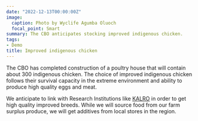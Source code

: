 ```yaml
---
date: "2022-12-13T00:00:00Z"
image:
  caption: Photo by Wyclife Agumba Oluoch
  focal_point: Smart
summary: The CBO anticipates stocking improved indigenous chicken.
tags:
- Demo
title: Improved indigenous chicken
---
```


The CBO has completed construction of a poultry house that will contain about 300 indigenous chicken. The choice of improved indigenous chicken follows their survival capacity in the extreme environment and ability to produce high quality eggs and meat. 

We anticipate to link with Research Institutions like [KALRO](https://www.kalro.org/) in order to get high quality improved breeds. While we will source food from our farm surplus produce, we will get additives from local stores in the region.